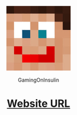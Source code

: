 <div align="center">
  <img src="./data/img/gamingoninsulin.png">
  <p>GamingOnInsulin</p>
  <h1><a href="gamingoninsulin.github.io/TheTableFreedom" target="_blank">Website URL</a></h1>
</div>
